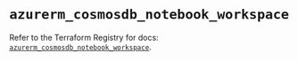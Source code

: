 # `azurerm_cosmosdb_notebook_workspace`

Refer to the Terraform Registry for docs: [`azurerm_cosmosdb_notebook_workspace`](https://registry.terraform.io/providers/hashicorp/azurerm/3.96.0/docs/resources/cosmosdb_notebook_workspace).
